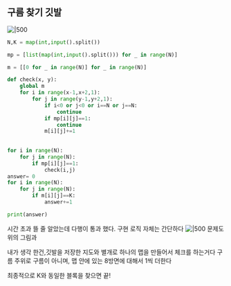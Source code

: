 ## 구름 찾기 깃발
![|500](https://i.imgur.com/U25wmmw.png)


```python
N,K = map(int,input().split())

mp = [list(map(int,input().split())) for _ in range(N)]

m = [[0 for _ in range(N)] for _ in range(N)]

def check(x, y):
	global m
	for i in range(x-1,x+2,1):
		for j in range(y-1,y+2,1):
			if i<0 or j<0 or i==N or j==N:
				continue	
			if mp[i][j]==1:
				continue
			m[i][j]+=1
			
			
for i in range(N):
	for j in range(N):
		if mp[i][j]==1:
			check(i,j)
answer= 0
for i in range(N):
	for j in range(N):
		if m[i][j]==K:
			answer+=1

print(answer)
```

시간 초과 뜰 줄 알았는데 다행이 통과 했다. 구현 로직 자체는 간단하다
![|500](https://i.imgur.com/JA8IgQm.png)
문제도 위의 그림과 

내가 생각 한건,깃발을 저장한 지도와 별개로 하나의 맵을 만들어서 체크를 하는거다
구름 주위로 구름이 아니며, 맵 안에 있는 8방면에 대해서 1씩 더한다

최종적으로 K와 동일한 블록을 찾으면 끝!
